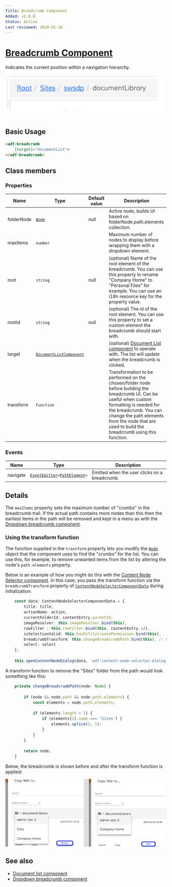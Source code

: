 ```yaml
---
Title: Breadcrumb Component
Added: v2.0.0
Status: Active
Last reviewed: 2019-01-16
---
```


# [Breadcrumb Component](../../../lib/content-services/src/lib/breadcrumb/breadcrumb.component.ts "Defined in breadcrumb.component.ts")

Indicates the current position within a navigation hierarchy.

![Breadcrumb](../../docassets/images/breadcrumb.png)

## Basic Usage

```html
<adf-breadcrumb
    [target]="documentList">
</adf-breadcrumb>
```

## Class members

### Properties

| Name | Type | Default value | Description |
| ---- | ---- | ------------- | ----------- |
| folderNode | [`Node`](https://github.com/Alfresco/alfresco-js-api/blob/development/src/api/content-rest-api/docs/Node.md) | null | Active node, builds UI based on folderNode.path.elements collection. |
| maxItems | `number` |  | Maximum number of nodes to display before wrapping them with a dropdown element. |
| root | `string` | null | (optional) Name of the root element of the breadcrumb. You can use this property to rename "Company Home" to "Personal Files" for example. You can use an i18n resource key for the property value. |
| rootId | `string` | null | (optional) The id of the root element. You can use this property to set a custom element the breadcrumb should start with. |
| target | [`DocumentListComponent`](../../content-services/components/document-list.component.md) |  | (optional) [Document List component](../../content-services/components/document-list.component.md) to operate with. The list will update when the breadcrumb is clicked. |
| transform | `Function` |  | Transformation to be performed on the chosen/folder node before building the breadcrumb UI. Can be useful when custom formatting is needed for the breadcrumb. You can change the path elements from the node that are used to build the breadcrumb using this function. |

### Events

| Name | Type | Description |
| ---- | ---- | ----------- |
| navigate | [`EventEmitter`](https://angular.io/api/core/EventEmitter)`<`[`PathElement`](https://github.com/Alfresco/alfresco-js-api/blob/development/src/api/content-rest-api/docs/PathElement.md)`>` | Emitted when the user clicks on a breadcrumb. |

## Details

The `maxItems` property sets the maximum number of "crumbs" in the breadcrumb trail. If
the actual path contains more nodes than this then the earliest items in the path will be
removed and kept in a menu as with the
[Dropdown breadcrumb component](dropdown-breadcrumb.component.md).

### Using the transform function

The function supplied in the `transform` property lets you modify the [`Node`](https://github.com/Alfresco/alfresco-js-api/blob/development/src/api/content-rest-api/docs/Node.md) object that the component
uses to find the "crumbs" for the list. You can use this, for example, to remove unwanted items from
the list by altering the node's `path.elements` property.

Below is an example of how you might do this with the
[Content Node Selector component](content-node-selector.component.md). In this case, you pass the 
transform function via the `breadcrumbTransform` property of [`ContentNodeSelectorComponentData`](../../../lib/content-services/src/lib/content-node-selector/content-node-selector.component-data.interface.ts) during
initialization:

```ts
    const data: ContentNodeSelectorComponentData = {
        title: title,
        actionName: action,
        currentFolderId: contentEntry.parentId,
        imageResolver: this.imageResolver.bind(this),
        rowFilter : this.rowFilter.bind(this, contentEntry.id),
        isSelectionValid: this.hasEntityCreatePermission.bind(this),
        breadcrumbTransform: this.changeBreadcrumbPath.bind(this), // here is the transform function
        select: select
    };

    this.openContentNodeDialog(data, 'adf-content-node-selector-dialog', '630px');
```

A transform function to remove the "Sites" folder from the path would look something like this:

```ts
    private changeBreadcrumbPath(node: Node) {

        if (node && node.path && node.path.elements) {
            const elements = node.path.elements;

            if (elements.length > 1) {
                if (elements[1].name === 'Sites') {
                    elements.splice(1, 1);
                }
            }
        }

        return node;
    }
```

Below, the breadcrumb is shown before and after the transform function is applied:

![Content Node Selector breadcrumbTransform before/after screenshot](../../docassets/images/breadcrumbTransform.png)

## See also

-   [Document list component](document-list.component.md)
-   [Dropdown breadcrumb component](dropdown-breadcrumb.component.md)
